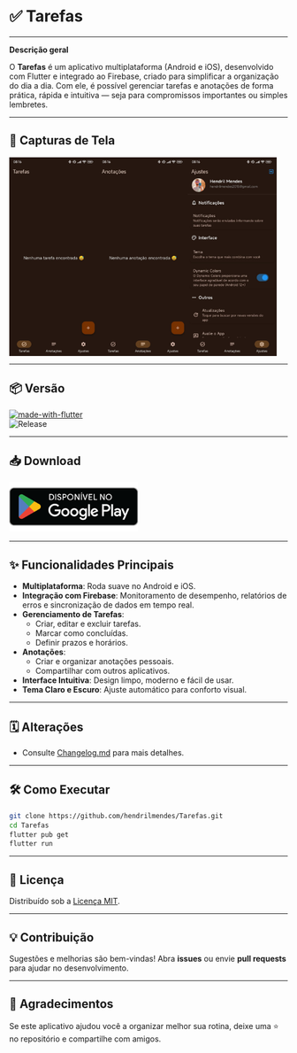 # ✅ Tarefas

---

**Descrição geral**

O **Tarefas** é um aplicativo multiplataforma (Android e iOS), desenvolvido com Flutter e integrado ao Firebase, criado para simplificar a organização do dia a dia. Com ele, é possível gerenciar tarefas e anotações de forma prática, rápida e intuitiva — seja para compromissos importantes ou simples lembretes.

---

## 📸 Capturas de Tela

<div style="display: flex; flex-wrap: wrap;">
<img src="screenshots/preview.jpeg?raw=true" width="32%">
<img src="screenshots/preview2.jpeg?raw=true" width="32%">
<img src="screenshots/preview3.jpeg?raw=true" width="32%">
</div>

---

## 📦 Versão

[![made-with-flutter](https://img.shields.io/badge/Made%20with-Flutter-1f425f.svg)](https://flutter.dev/)  
![Release](https://img.shields.io/github/v/release/hendrilmendes/Tarefas)

---

## 📥 Download

[<img src="img/get_google-play.png" alt="Baixar pela Google Play" height="90">](https://play.google.com/store/apps/details?id=com.github.hendrilmendes.tarefas)

---

## ✨ Funcionalidades Principais

- **Multiplataforma**: Roda suave no Android e iOS.  
- **Integração com Firebase**: Monitoramento de desempenho, relatórios de erros e sincronização de dados em tempo real.  
- **Gerenciamento de Tarefas**:  
  - Criar, editar e excluir tarefas.  
  - Marcar como concluídas.  
  - Definir prazos e horários.  
- **Anotações**:  
  - Criar e organizar anotações pessoais.  
  - Compartilhar com outros aplicativos.  
- **Interface Intuitiva**: Design limpo, moderno e fácil de usar.  
- **Tema Claro e Escuro**: Ajuste automático para conforto visual.

---

## 🗓 Alterações

- Consulte [Changelog.md](./CHANGELOG.md) para mais detalhes.

---

## 🛠 Como Executar

```bash
git clone https://github.com/hendrilmendes/Tarefas.git
cd Tarefas
flutter pub get
flutter run
```

---

## 📜 Licença

Distribuído sob a [Licença MIT](LICENSE.md).

---

## 💡 Contribuição

Sugestões e melhorias são bem-vindas! Abra **issues** ou envie **pull requests** para ajudar no desenvolvimento.

---

## 🌟 Agradecimentos

Se este aplicativo ajudou você a organizar melhor sua rotina, deixe uma ⭐ no repositório e compartilhe com amigos.
